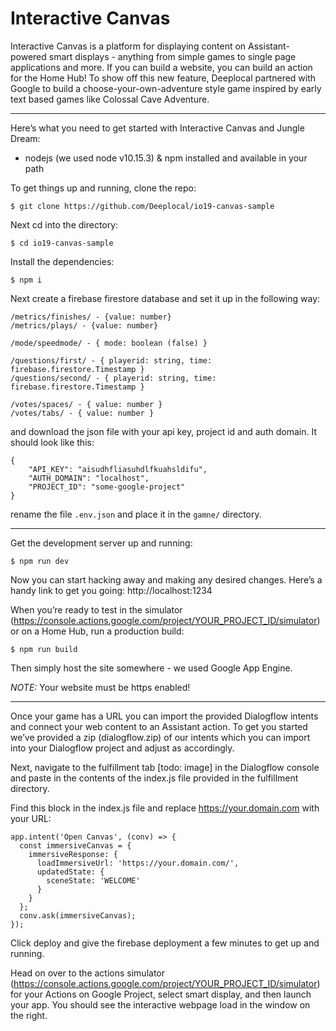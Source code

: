 # Interactive Canvas

Interactive Canvas is a platform for displaying content on Assistant-powered smart displays - anything from simple games to single page applications and more. If you can build a website, you can build an action for the Home Hub! To show off this new feature, Deeplocal partnered with Google to build a choose-your-own-adventure style game inspired by early text based games like Colossal Cave Adventure.

___
Here’s what you need to get started with Interactive Canvas and Jungle Dream:

- nodejs (we used node v10.15.3) & npm installed and available in your path

To get things up and running, clone the repo:

`$ git clone https://github.com/Deeplocal/io19-canvas-sample`

Next cd into the directory:

`$ cd io19-canvas-sample`

Install the dependencies:

`$ npm i`

Next create a firebase firestore database and set it up in the following way:

```
/metrics/finishes/ - {value: number}
/metrics/plays/ - {value: number}

/mode/speedmode/ - { mode: boolean (false) }

/questions/first/ - { playerid: string, time: firebase.firestore.Timestamp }
/questions/second/ - { playerid: string, time: firebase.firestore.Timestamp }

/votes/spaces/ - { value: number }
/votes/tabs/ - { value: number }
```

and download the json file with your api key, project id and auth domain. It should look like this:

```
{
    "API_KEY": "aisudhfliasuhdlfkuahsldifu",
    "AUTH_DOMAIN": "localhost",
    "PROJECT_ID": "some-google-project"
}
```

rename the file `.env.json` and place it in the `gamne/` directory.

___

Get the development server up and running:

`$ npm run dev`

Now you can start hacking away and making any desired changes. Here’s a handy link to get you going: http://localhost:1234

When you’re ready to test in the simulator (https://console.actions.google.com/project/YOUR_PROJECT_ID/simulator) or on a Home Hub, run a production build:

`$ npm run build`

Then simply host the site somewhere - we used Google App Engine.

_NOTE:_ Your website must be https enabled!

___
Once your game has a URL you can import the provided Dialogflow intents and connect your web content to an Assistant action. To get you started we’ve provided a zip (dialogflow.zip) of our intents which you can import into your Dialogflow project and adjust as accordingly.

Next, navigate to the fulfillment tab [todo: image] in the Dialogflow console and paste in the contents of the index.js file provided in the fulfillment directory.

Find this block in the index.js file and replace https://your.domain.com with your URL:
```
app.intent('Open Canvas', (conv) => {
  const immersiveCanvas = {
    immersiveResponse: {
      loadImmersiveUrl: 'https://your.domain.com/',
      updatedState: {
        sceneState: 'WELCOME'
      }
    }
  };
  conv.ask(immersiveCanvas);
});
```

Click deploy and give the firebase deployment a few minutes to get up and running.

Head on over to the actions simulator (https://console.actions.google.com/project/YOUR_PROJECT_ID/simulator) for your Actions on Google Project, select smart display, and then launch your app. You should see the interactive webpage load in the window on the right.
